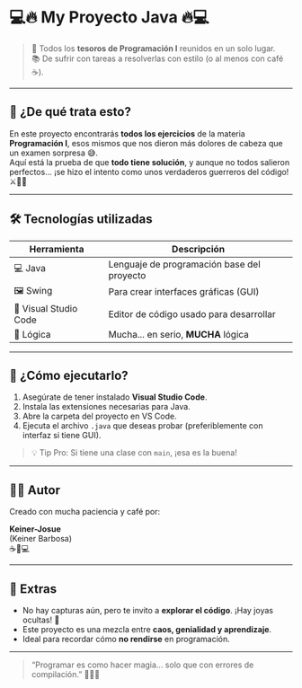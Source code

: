 # 💻🔥 My Proyecto Java 🔥💻

> 🧠 Todos los **tesoros de Programación I** reunidos en un solo lugar.  
> 📚 De sufrir con tareas a resolverlas con estilo (o al menos con café ☕).

---

## 🧩 ¿De qué trata esto?

En este proyecto encontrarás **todos los ejercicios** de la materia **Programación I**, esos mismos que nos dieron más dolores de cabeza que un examen sorpresa 😅.  
Aquí está la prueba de que **todo tiene solución**, y aunque no todos salieron perfectos... ¡se hizo el intento como unos verdaderos guerreros del código! ⚔️👨‍💻

---

## 🛠️ Tecnologías utilizadas

| Herramienta      | Descripción                                      |
|------------------|--------------------------------------------------|
| 💻 Java           | Lenguaje de programación base del proyecto       |
| 🖼️ Swing          | Para crear interfaces gráficas (GUI)             |
| 🧰 Visual Studio Code | Editor de código usado para desarrollar       |
| 🧠 Lógica         | Mucha... en serio, **MUCHA** lógica               |

---

## 🚀 ¿Cómo ejecutarlo?

1. Asegúrate de tener instalado **Visual Studio Code**.
2. Instala las extensiones necesarias para Java.
3. Abre la carpeta del proyecto en VS Code.
4. Ejecuta el archivo `.java` que deseas probar (preferiblemente con interfaz si tiene GUI).

> 💡 Tip Pro: Si tiene una clase con `main`, ¡esa es la buena!

---

## 👨‍🎨 Autor

Creado con mucha paciencia y café por:

**Keiner-Josue**  
(Keiner Barbosa)  
☕💪💻

---

## 🎉 Extras

- No hay capturas aún, pero te invito a **explorar el código**. ¡Hay joyas ocultas! 💎
- Este proyecto es una mezcla entre **caos, genialidad y aprendizaje**.
- Ideal para recordar cómo **no rendirse** en programación.

---

> “Programar es como hacer magia... solo que con errores de compilación.” 🧙‍♂️✨

